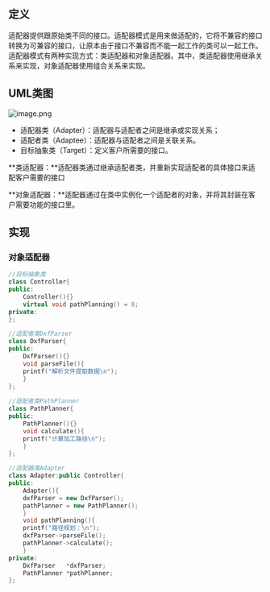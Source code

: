 ## 定义

适配器提供跟原始类不同的接口。适配器模式是用来做适配的，它将不兼容的接口转换为可兼容的接口，让原本由于接口不兼容而不能一起工作的类可以一起工作。适配器模式有两种实现方式：类适配器和对象适配器。其中，类适配器使用继承关系来实现，对象适配器使用组合关系来实现。

## UML类图

![image.png](assets/image-20210808175343-2wv86h8.png)

* 适配器类（Adapter）：适配器与适配者之间是继承或实现关系；
* 适配者类（Adaptee）：适配器与适配者之间是关联关系。
* 目标抽象类（Target）：定义客户所需要的接口。

**类适配器：**适配器类通过继承适配者类，并重新实现适配者的具体接口来适配客户需要的接口

**对象适配器：**适配器通过在类中实例化一个适配者的对象，并将其封装在客户需要功能的接口里。

## 实现

### 对象适配器

```cpp
//目标抽象类
class Controller{
public:
    Controller(){}
    virtual void pathPlanning() = 0;
private:
};

//适配者类DxfParser
class DxfParser{
public:
    DxfParser(){}
    void parseFile(){
	printf("解析文件提取数据\n");
    }
};
 
//适配者类PathPlanner
class PathPlanner{
public:
    PathPlanner(){}
    void calculate(){
	printf("计算加工路径\n");
    }
};

//适配器类Adapter
class Adapter:public Controller{
public:
    Adapter(){
	dxfParser = new DxfParser();
	pathPlanner = new PathPlanner();
    }
    void pathPlanning(){
	printf("路径规划：\n");
	dxfParser->parseFile();
	pathPlanner->calculate();
    }
private:
	DxfParser   *dxfParser;
	PathPlanner *pathPlanner;
};


```